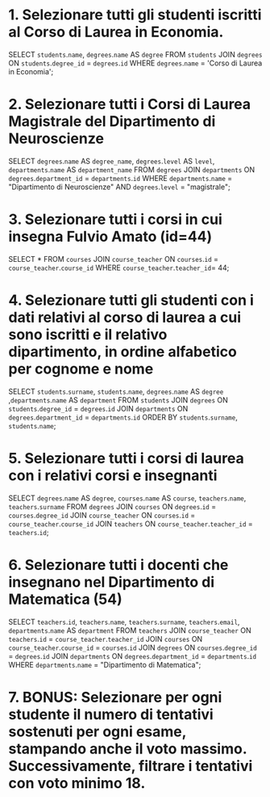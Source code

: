 # 1. Selezionare tutti gli studenti iscritti al Corso di Laurea in Economia.

SELECT `students`.`name`, `degrees`.`name` AS `degree` FROM `students` JOIN `degrees` ON `students`.`degree_id` = `degrees`.`id` WHERE `degrees`.`name` = 'Corso di Laurea in Economia';

# 2. Selezionare tutti i Corsi di Laurea Magistrale del Dipartimento di Neuroscienze
SELECT `degrees`.`name` AS `degree_name`, `degrees`.`level` AS `level`, `departments`.`name` AS `department_name`
FROM `degrees` 
JOIN `departments`
ON `degrees`.`department_id` = `departments`.`id`
WHERE `departments`.`name` = "Dipartimento di Neuroscienze"
AND `degrees`.`level` = "magistrale";



# 3. Selezionare tutti i corsi in cui insegna Fulvio Amato (id=44)

SELECT * FROM `courses` JOIN `course_teacher` ON `courses`.`id` = `course_teacher`.`course_id` WHERE `course_teacher`.`teacher_id`= 44;


# 4. Selezionare tutti gli studenti con i dati relativi al corso di laurea a cui sono iscritti e il relativo dipartimento, in ordine alfabetico per cognome e nome

SELECT `students`.`surname`, `students`.`name`, `degrees`.`name` AS `degree` ,`departments`.`name` AS `department`
FROM `students`
JOIN `degrees`
ON `students`.`degree_id` = `degrees`.`id`
JOIN `departments`
ON `degrees`.`department_id` = `departments`.`id`
ORDER BY `students`.`surname`, `students`.`name`;


# 5. Selezionare tutti i corsi di laurea con i relativi corsi e insegnanti
SELECT `degrees`.`name` AS `degree`, `courses`.`name` AS `course`, `teachers`.`name`, `teachers`.`surname` 
FROM `degrees` 
JOIN `courses`
ON `degrees`.`id` = `courses`.`degree_id`
JOIN `course_teacher`
ON `courses`.`id` = `course_teacher`.`course_id`
JOIN `teachers`
ON `course_teacher`.`teacher_id` = `teachers`.`id`;


# 6. Selezionare tutti i docenti che insegnano nel Dipartimento di Matematica (54)
SELECT `teachers`.`id`, `teachers`.`name`, `teachers`.`surname`, `teachers`.`email`, `departments`.`name` AS `department`
FROM `teachers` 
JOIN `course_teacher`
ON `teachers`.`id` = `course_teacher`.`teacher_id`
JOIN `courses`
ON `course_teacher`.`course_id` = `courses`.`id`
JOIN `degrees`
ON `courses`.`degree_id` = `degrees`.`id`
JOIN `departments`
ON `degrees`.`department_id` = `departments`.`id`
WHERE `departments`.`name` = "Dipartimento di Matematica";

# 7. BONUS: Selezionare per ogni studente il numero di tentativi sostenuti per ogni esame, stampando anche il voto massimo. Successivamente, filtrare i tentativi con voto minimo 18.

